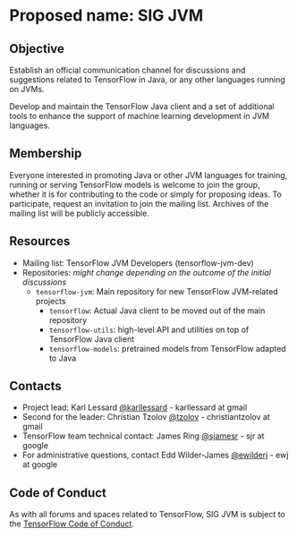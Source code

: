 # Proposed name: SIG JVM

## Objective

Establish an official communication channel for discussions and suggestions related to TensorFlow in Java, or any other languages running on JVMs.

Develop and maintain the TensorFlow Java client and a set of additional tools to enhance the support of machine learning development in JVM languages.

## Membership

Everyone interested in promoting Java or other JVM languages for training, running or serving TensorFlow models is welcome to join the group, whether it is for contributing to the code or simply for proposing ideas. To participate, request an invitation to join the mailing list. Archives of the mailing list will be publicly accessible.

## Resources

* Mailing list: TensorFlow JVM Developers (tensorflow-jvm-dev)
* Repositories: *might change depending on the outcome of the initial discussions*
   * `tensorflow-jvm`: Main repository for new TensorFlow JVM-related projects
      * `tensorflow`: Actual Java client to be moved out of the main repository
      * `tensorflow-utils`: high-level API and utilities on top of TensorFlow Java client
      * `tensorflow-models`: pretrained models from TensorFlow adapted to Java

## Contacts

* Project lead: Karl Lessard [@karllessard](https://github.com/karllessard) - karllessard at gmail
* Second for the leader: Christian Tzolov [@tzolov](https://github.com/tzolov) - christiantzolov at gmail
* TensorFlow team technical contact: James Ring [@sjamesr](https://github.com/sjamesr) - sjr at google
* For administrative questions, contact Edd Wilder-James [@ewilderj](https://github.com/ewilderj) - ewj at google

## Code of Conduct

As with all forums and spaces related to TensorFlow, SIG JVM is subject to
the [TensorFlow Code of Conduct](https://github.com/tensorflow/tensorflow/blob/master/CODE_OF_CONDUCT.md).
